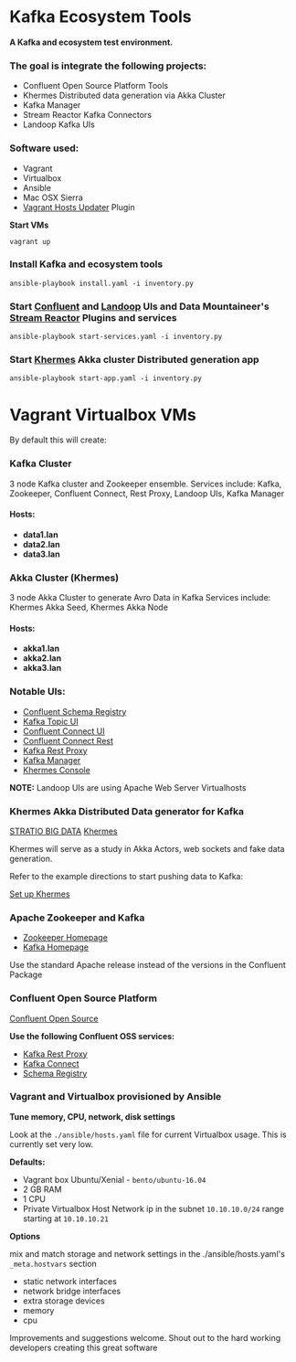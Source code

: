 # Kafka Ecosystem Tools

**A Kafka and ecosystem test environment.**

### The goal is integrate the following projects:
* Confluent Open Source Platform Tools
* Khermes Distributed data generation via Akka Cluster
* Kafka Manager
* Stream Reactor Kafka Connectors
* Landoop Kafka UIs

### Software used:
* Vagrant
* Virtualbox
* Ansible
* Mac OSX Sierra
* [Vagrant Hosts Updater](https://github.com/cogitatio/vagrant-hostsupdater) Plugin

**Start VMs**
```
vagrant up
```

### Install Kafka and ecosystem tools
```
ansible-playbook install.yaml -i inventory.py
```

### Start [Confluent](https://github.com/confluentinc) and [Landoop](https://github.com/Landoop) UIs and Data Mountaineer's [Stream Reactor](https://github.com/datamountaineer/stream-reactor) Plugins and services
```
ansible-playbook start-services.yaml -i inventory.py
```

### Start [Khermes](https://github.com/Stratio/khermes/wiki/Getting-started) Akka cluster Distributed generation app
```
ansible-playbook start-app.yaml -i inventory.py
```

# Vagrant Virtualbox VMs

By default this will create:

### Kafka Cluster
3 node Kafka cluster and Zookeeper ensemble.
Services include: Kafka, Zookeeper, Confluent Connect, Rest Proxy, Landoop UIs, Kafka Manager

#### Hosts:
- **data1.lan**
- **data2.lan**
- **data3.lan**

### Akka Cluster (Khermes)
3 node Akka Cluster to generate Avro Data in Kafka
Services include: Khermes Akka Seed, Khermes Akka Node
#### Hosts:

- **akka1.lan**
- **akka2.lan**
- **akka3.lan**

### Notable UIs:
* [Confluent Schema Registry](http://data1.lan)
* [Kafka Topic UI](http://data1.lan:8090/#/)
* [Confluent Connect UI](http://data1.lan:8084/)
* [Confluent Connect Rest](http://data1.lan:8083/)
* [Kafka Rest Proxy](http://data1.lan:8082/)
* [Kafka Manager](http://data1.lan:9000/)
* [Khermes Console](http://akka1.lan:9080/console)

**NOTE:** Landoop UIs are using Apache Web Server Virtualhosts

### Khermes Akka Distributed Data generator for Kafka
[STRATIO BIG DATA](http://www.stratio.com/) [Khermes](https://github.com/Stratio/khermes)

Khermes will serve as a study in Akka Actors, web sockets and fake data generation.

Refer to the example directions to start pushing data to Kafka:

[Set up Khermes](https://github.com/Stratio/khermes/wiki/Set-up-Khermes)

### Apache Zookeeper and Kafka
* [Zookeeper Homepage](https://zookeeper.apache.org/)
* [Kafka Homepage](https://kafka.apache.org/)

Use the standard Apache release instead of the versions in the Confluent Package

### Confluent Open Source Platform
[Confluent Open Source](https://www.confluent.io/product/confluent-open-source/)

**Use the following Confluent OSS services:**

* [Kafka Rest Proxy](https://docs.confluent.io/current/kafka-rest/docs/index.html)
* [Kafka Connect](https://docs.confluent.io/current/connect/index.html)
* [Schema Registry](https://docs.confluent.io/current/schema-registry/docs/index.html)

### Vagrant and Virtualbox provisioned by Ansible
**Tune memory, CPU, network, disk settings**

Look at the ```./ansible/hosts.yaml``` file for current Virtualbox usage. This is currently set very low.

**Defaults:**

* Vagrant box Ubuntu/Xenial - ```bento/ubuntu-16.04```
* 2 GB RAM
* 1 CPU
* Private Virtualbox Host Network ip in the subnet ```10.10.10.0/24``` range starting at ```10.10.10.21```

**Options**

mix and match storage and network settings in the ./ansible/hosts.yaml's ```_meta.hostvars``` section
* static network interfaces
* network bridge interfaces
* extra storage devices
* memory
* cpu

Improvements and suggestions welcome.
Shout out to the hard working developers creating this great software
